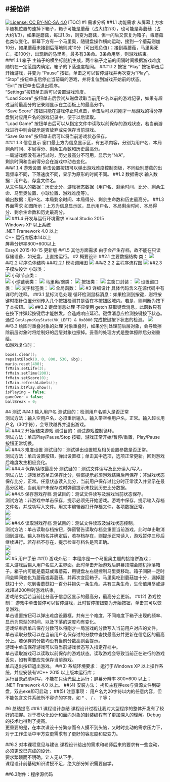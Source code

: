 #接馅饼  
-------
[![License: CC BY-NC-SA 4.0](https://img.shields.io/badge/License-CC%20BY--NC--SA%204.0-lightgrey.svg)](http://creativecommons.org/licenses/by-nc-sa/4.0/)
[TOC]
#1 需求分析
##1.1	功能需求
从屏幕上方水平随机位置匀速掉下箱子，箱子可能是蘑菇（占大约2/3），也可能是毒蘑菇（占大约1/3），如果是蘑菇，每过1.3s，则变为蘑菇，但一闪后又恢复为箱子，毒蘑菇也类似变化。屏幕下方有一个马里奥，随键盘操作横向运动，接到一个蘑菇则加10分，如果蘑菇未接到后落地则减10分（可出现负值）；接到毒蘑菇，马里奥死亡，扣100分，出现新的马里奥，最多有3条命。3条命用尽，则游戏结束。
###1.1.1	箱子
主箱子的横坐标随机生成，两个箱子之前的间隔时间根据游戏难度随机在一定范围内确定。箱子的下落速度相同。
###1.1.2	按钮
“Play” 按钮单击后开始游戏，并变为 “Pause” 按钮，单击之可以暂停游戏并再次变为“Play”。    
“Stop” 按钮单击后停止当前局的游戏，并将复位到游戏开始前的状态。    
“Exit” 按钮单击后退出程序。    
“Settings”按钮单击后可以设置游戏难度。    
“Load Score” 按钮单击后尝试从磁盘读取当前用户名以前的游戏记录，如果有超过当前最高分的记录则显示在主面板上的最高分中。    
“Save Score” 按钮只能在游戏停止时点击，单击后可以将刚才一局游戏的得分存盘到对应用户名的游戏记录中，便于以后读取。    
“Load Game” 按钮单击后可以从指定文件中读取以前保存的游戏状态，若当前游戏进行中则会提示是否放弃或先保存当前游戏。    
“Save Game” 按钮单击后可以将当前游戏状态保存。    
###1.1.3	信息显示
窗口最上方为信息显示区，有五项内容，分别为用户名、本局剩余时间、本局得分、剩余生命数和历史最高分。  
一局游戏都没有进行过时，历史最高分不可用，显示为“N/A”。  
剩余时间和当前得分会在游戏中动态变化。  
###1.1.4	游戏设置
单击设置按钮可以弹出游戏难度控制面板，不同级别蘑菇的出现频率不同，下落速度不同，显示为原形的时间不同。
##1.2 数据需求
输入数据：用户名、存盘文件名。    
从文件输入的数据：历史比分、游戏状态数据（用户名、剩余时间、比分、剩余生命、马里奥位置、小球位置、游戏难度等）。    
输出数据：用户名、本局剩余时间、本局得分、剩余生命数和历史最高分。
##1.3 界面需求
如图所示：上方为信息显示区，显示用户名、本局剩余时间、本局得分、剩余生命数和历史最高分。  
![](./_image/1.png)
##1.4 开发与运行环境需求
Visual Studio 2015  
Windows XP 以上系统  
.NET Framework 4.0 以上  
C++ 运行库版本14以上  
屏幕分辨率800*600以上  
EasyX  2015-10-15 更新版
##1.5 其他方面需求
由于会产生存档，故不能在只读存储设备，如光盘，上直接运行。
#2 概要设计
##2.1 主要数据结构
类：
![](./_image/2.png)
##2.2	程序总体结构
###2.2.1 模块调用图
![](./_image/3.png)
###2.2.2 主程序流程图
![](./_image/4.png)
##2.3 子模块设计
小球类：  
![](./_image/5.png)
小球节点类：  
![](./_image/6.png)
小球链表类：
![](./_image/7.png)
马里奥/碗类：
![](./_image/8.png)
按钮类：
![](./_image/9.png)
主窗口封装：
![](./_image/10.png)
设置窗口类：
![](./_image/11.png)
文字标签类：
![](./_image/12.png)
全局函数：
![](./_image/13.png)
#3 详细设计
具体代码含义在源代码中有详尽的注释。
##3.1 鼠标消息处理
循环检测鼠标消息：如果检测到按键，则将按键时指针位置分别传入几个按钮检测其是否在本按钮区域内。若是，则判断为按下了本按钮。
![](./_image/14.png)
##3.2 键盘消息处理
不应使用 getch 获取键盘消息，此函数只有在按下并弹起按键后才能触发。会造成响应延迟。键盘消息应检测按键按下状态。通过 `GetAsyncKeyState(VK_LEFT) & 0x8000` 完成按键按下状态的检测。
![](./_image/15.png)
##3.3 绘图时重叠对象的处理
对象重叠时，如果分别处理前后层对象，会导致擦除前层对象时将绘制好的后层对象也擦掉。妥善的处理方式是整体擦除后分别重绘。  
如游戏复位时：  
``` c++
boxes.clear();
repaintBlock(0, 0, 800, 530, &bg);
mario.reset(400);
frMain.setLife(3);
frMain.setTime(200);
frMain.setScore(0);
frMain.refreshLabels();
frMain.btPlay.show();
isPlaying = false;
gameOver = false;
ballBreak = 0;
```
#4 测试
##4.1	输入用户名
测试目的：检测用户名输入是否正常  
测试方法：输入空用户名，必须重新输入。输入带空格用户名，正常。输入超长用户名（30字符），会导致越界并退出游戏。  
![](./_image/16.png)
##4.2	开始/结束游戏
测试目的：测试游戏控制循环。  
测试方法：单击Play/Pause/Stop 按钮，游戏正常开始/暂停/重置，Play/Pause 按钮正常切换。  
![](./_image/17.png)
##4.3	难度设置
测试目的：测试弹出设置框及相关设置参数是否正常。  
测试方法：单击设置按钮，弹出设置框；单击其中选项，选项正常更新。回到游戏后难度发生相应变化。  
![](./_image/18.png)
##4.4	保存/读取最高分
测试目的：测试文件读写及比分读入/写入。  
测试方法：游戏状态单击保存比分，弹窗提示必须游戏结束后再保存；非游戏状态保存比分，正常。任意状态读入比分，当前用户保存过比分时正常读入并显示在最高分区域，当前用户未保存过时弹窗提示未找到历史比分数据。  
![](./_image/19.png)
##4.5	保存游戏存档
测试目的：测试文件读写及游戏当前状态保存。  
测试方法：非游戏中单击保存，提示必须先开始游戏。游戏中保存，提示输入存档文件名，并成功写入文件。用文本编辑器打开存档文件，各项数据正常。  
![](./_image/20.png)  
![](./_image/21.png)  
![](./_image/22.png)
##4.6	读取游戏存档
测试目的：测试文件读取及游戏状态控制。  
测试方法：单击读取存档按钮，弹窗警告读取存档会重置当前游戏，此时单击取消回到游戏。输入存档名并确定后，若存档存在，则提示正常读入，游戏暂停三秒后继续进行。若存档不存在，提示检查存档名是否正确。  
![](./_image/23.png)  
![](./_image/24.png)  
![](./_image/25.png)
#5 用户手册
##(1)	游戏介绍：
本程序是一个马里奥主题的接馅饼游戏；  
进入游戏后输入用户名进入主界面。此时单击开始游戏后屏幕顶端会随机掉落箱子。箱子内可能是蘑菇或毒蘑菇，用键盘左右键控制马里奥移动。箱子间隔一定时间会瞬间变化为蘑菇或毒蘑菇，并再次变回箱子。马里奥吃到蘑菇加十分，漏掉蘑菇扣十分，吃到毒蘑菇扣一百分并损失一条生命。共有三条生命，生命值用尽或游戏超过200秒时游戏结束。  
游戏结束后若当前比分高于信息区显示的最高分，最高分会更新。
##(2)	游戏控制：
游戏中单击暂停可以暂停游戏，此时暂停按钮变为开始按钮，单击其可以恢复游戏。  
单击设置按钮可以弹出难度设置框，共有三个难度，不同难度下箱子出现的频率、显示为原型的时间、以及下落的速度均有变化。  
游戏结束后单击保存分数可以将刚才一局游戏的分数写入当前用户对应的文件。  
单击读取分数可以在当前用户名保存过的分数中查找最高分并更新在信息区的最高分上。若保存的分数均没有当前分数高则会提示。  
游戏中单击保存游戏可以将当前游戏状态写入指定存档中。  
单击读取游戏可以读取以前保存的游戏状态。读取游戏会导致当前正在进行的游戏丢失，如有需要应先保存当前游戏。  
单击退出按钮退出游戏。
##(3)	系统环境要求：
运行于Windows XP 以上操作系统，并应安装有VC++ 2015 以上版本运行库；  
运行目录必须可写，不能在只读光盘上运行；屏幕分辨率 800*600 以上；  
.NET Framework 4.0 以上。
##(4)	安装方法：
拷贝主程序exe与资源文件到硬盘，双击exe即可启动；
##(5)	注意事项：
用户名为20字符以内的任意内容，但不能包含文件系统所不容许的字符，如 * 、 / 、 ? 等；

#6 总结提高
##6.1 课程设计总结
课程设计过程让我对大型程序的整体开发有了较好的把握。对于模块化设计和面向对象的封装编程有了更加深入的理解。Debug 的技术也得到了提高。  
更重要的是，在本次课设十分繁杂而令人摸不到头脑，又时时变动的需求压力下，对于工作生活中甲方变更需求有了更好的容忍度和应变力。

##6.2 对本课程意见与建议
课程设计给出的需求和老师后来的要求有一些变动，必须更改已完成的设计。  
要求繁琐而不明确，让人无从下手。  
课程设计前基础知识讲授不足，绝大部分知识需要自学。

##6.3附件：程序源代码
 








